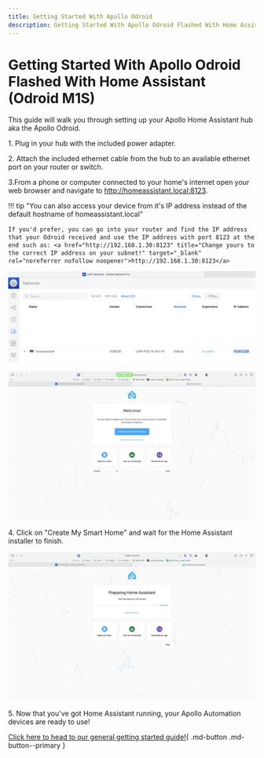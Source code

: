 ```yaml
---
title: Getting Started With Apollo Odroid
description: Getting Started With Apollo Odroid Flashed With Home Assistant (Odroid M1S).
---
```


# Getting Started With Apollo Odroid Flashed With Home Assistant (Odroid M1S)

This guide will walk you through setting up your Apollo Home Assistant hub aka the Apollo Odroid.

1\. Plug in your hub with the included power adapter.

2\. Attach the included ethernet cable from the hub to an available ethernet port on your router or switch.

3\.From a phone or computer connected to your home's internet open your web browser and navigate to <a href="http://homeassistant.local:8123" target="_blank" rel="noreferrer nofollow noopener">http://homeassistant.local:8123</a>.

!!! tip "You can also access your device from it's IP address instead of the default hostname of homeassistant.local"

    If you'd prefer, you can go into your router and find the IP address that your Odroid received and use the IP address with port 8123 at the end such as: <a href="http://192.168.1.30:8123" title="Change yours to the correct IP address on your subnet!" target="_blank" rel="noreferrer nofollow noopener">http://192.168.1.30:8123</a>

![Screenshot 2024-06-14 at 2.42.08 PM.png](assets/screenshot-2024-06-14-at-2-42-08-pm.png)

![Screenshot 2024-06-14 at 2.44.04 PM.png](assets/screenshot-2024-06-14-at-2-44-04-pm.png)

4\. Click on "Create My Smart Home" and wait for the Home Assistant installer to finish.

![Screenshot 2024-06-14 at 2.42.41 PM.png](assets/screenshot-2024-06-14-at-2-42-41-pm.png)

5\. Now that you've got Home Assistant running, your Apollo Automation devices are ready to use!

[Click here to head to our general getting started guide!](https://wiki.apolloautomation.com/products/general/setup/getting-started/){        .md-button .md-button--primary }